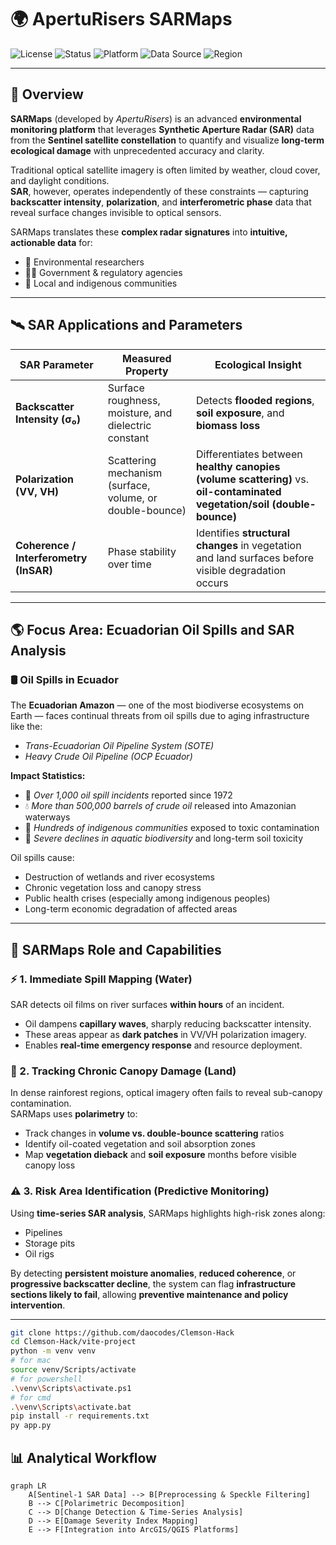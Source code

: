 # 🌍 ApertuRisers SARMaps  
![License](https://img.shields.io/badge/License-MIT-green)
![Status](https://img.shields.io/badge/Status-Active-blue)
![Platform](https://img.shields.io/badge/Platform-Cloud--Native-orange)
![Data Source](https://img.shields.io/badge/Data-Sentinel--1%20SAR-blueviolet)
![Region](https://img.shields.io/badge/Focus-Ecuadorian%20Amazon-green)

---

## 🧩 Overview

**SARMaps** (developed by *ApertuRisers*) is an advanced **environmental monitoring platform** that leverages **Synthetic Aperture Radar (SAR)** data from the **Sentinel satellite constellation** to quantify and visualize **long-term ecological damage** with unprecedented accuracy and clarity.

Traditional optical satellite imagery is often limited by weather, cloud cover, and daylight conditions.  
**SAR**, however, operates independently of these constraints — capturing **backscatter intensity**, **polarization**, and **interferometric phase** data that reveal surface changes invisible to optical sensors.

SARMaps translates these **complex radar signatures** into **intuitive, actionable data** for:
- 🌱 Environmental researchers  
- 🧑‍💼 Government & regulatory agencies  
- 🧭 Local and indigenous communities  

---

## 🛰️ SAR Applications and Parameters

| **SAR Parameter** | **Measured Property** | **Ecological Insight** |
|--------------------|------------------------|------------------------|
| **Backscatter Intensity (σ₀)** | Surface roughness, moisture, and dielectric constant | Detects **flooded regions**, **soil exposure**, and **biomass loss** |
| **Polarization (VV, VH)** | Scattering mechanism (surface, volume, or double-bounce) | Differentiates between **healthy canopies (volume scattering)** vs. **oil-contaminated vegetation/soil (double-bounce)** |
| **Coherence / Interferometry (InSAR)** | Phase stability over time | Identifies **structural changes** in vegetation and land surfaces before visible degradation occurs |

---

## 🌎 Focus Area: Ecuadorian Oil Spills and SAR Analysis

### 🛢️ Oil Spills in Ecuador
The **Ecuadorian Amazon** — one of the most biodiverse ecosystems on Earth — faces continual threats from oil spills due to aging infrastructure like the:
- *Trans-Ecuadorian Oil Pipeline System (SOTE)*  
- *Heavy Crude Oil Pipeline (OCP Ecuador)*  

**Impact Statistics:**
- 🧾 *Over 1,000 oil spill incidents* reported since 1972  
- 💧 *More than 500,000 barrels of crude oil* released into Amazonian waterways  
- 👥 *Hundreds of indigenous communities* exposed to toxic contamination  
- 🐍 *Severe declines in aquatic biodiversity* and long-term soil toxicity

Oil spills cause:
- Destruction of wetlands and river ecosystems  
- Chronic vegetation loss and canopy stress  
- Public health crises (especially among indigenous peoples)  
- Long-term economic degradation of affected areas  

---

## 🧠 SARMaps Role and Capabilities

### ⚡ 1. Immediate Spill Mapping (Water)
SAR detects oil films on river surfaces **within hours** of an incident.  
- Oil dampens **capillary waves**, sharply reducing backscatter intensity.  
- These areas appear as **dark patches** in VV/VH polarization imagery.  
- Enables **real-time emergency response** and resource deployment.

### 🌳 2. Tracking Chronic Canopy Damage (Land)
In dense rainforest regions, optical imagery often fails to reveal sub-canopy contamination.  
SARMaps uses **polarimetry** to:
- Track changes in **volume vs. double-bounce scattering** ratios  
- Identify oil-coated vegetation and soil absorption zones  
- Map **vegetation dieback** and **soil exposure** months before visible canopy loss  

### ⚠️ 3. Risk Area Identification (Predictive Monitoring)
Using **time-series SAR analysis**, SARMaps highlights high-risk zones along:
- Pipelines  
- Storage pits  
- Oil rigs  

By detecting **persistent moisture anomalies**, **reduced coherence**, or **progressive backscatter decline**, the system can flag **infrastructure sections likely to fail**, allowing **preventive maintenance and policy intervention**.

---

```bash
git clone https://github.com/daocodes/Clemson-Hack
cd Clemson-Hack/vite-project
python -m venv venv
# for mac
source venv/Scripts/activate
# for powershell
.\venv\Scripts\activate.ps1
# for cmd
.\venv\Scripts\activate.bat
pip install -r requirements.txt
py app.py
```

## 📊 Analytical Workflow

```mermaid
graph LR
    A[Sentinel-1 SAR Data] --> B[Preprocessing & Speckle Filtering]
    B --> C[Polarimetric Decomposition]
    C --> D[Change Detection & Time-Series Analysis]
    D --> E[Damage Severity Index Mapping]
    E --> F[Integration into ArcGIS/QGIS Platforms]
